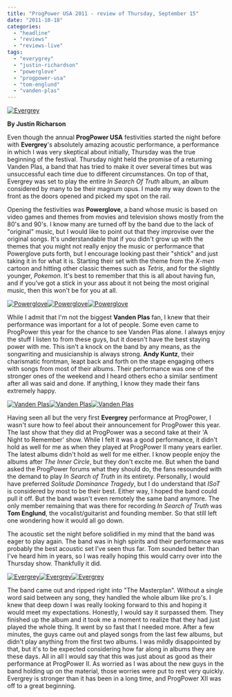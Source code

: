 ```yaml
---
title: "ProgPower USA 2011 - review of Thursday, September 15"
date: "2011-10-18"
categories: 
  - "headline"
  - "reviews"
  - "reviews-live"
tags: 
  - "everygrey"
  - "justin-richardson"
  - "powerglove"
  - "progpower-usa"
  - "tom-englund"
  - "vanden-plas"
---
```


[![](http://www.hellbound.ca/wp-content/uploads/2011/10/eg_02-590x393.jpg "Evergrey")](http://www.hellbound.ca/wp-content/uploads/2011/10/eg_02.jpg)

**By Justin Richarson**

Even though the annual **ProgPower USA** festivities started the night before with **Evergrey**'s absolutely amazing acoustic performance, a performance in which I was very skeptical about initially, Thursday was the true beginning of the festival. Thursday night held the promise of a returning Vanden Plas, a band that has tried to make it over several times but was unsuccessful each time due to different circumstances. On top of that, Evergrey was set to play the entire _In Search Of Truth_ album, an album considered by many to be their magnum opus. I made my way down to the front as the doors opened and picked my spot on the rail.

Opening the festivities was **Powerglove**, a band whose music is based on video games and themes from movies and television shows mostly from the 80's and 90's. I know many are turned off by the band due to the lack of "original" music, but I would like to point out that they improvise over the original songs. It's understandable that if you didn't grow up with the themes that you might not really enjoy the music or performance that Powerglove puts forth, but I encourage looking past their "shtick" and just taking it in for what it is. Starting their set with the theme from the _X-men_ cartoon and hitting other classic themes such as _Tetris_, and for the slightly younger, _Pokemon_. It's best to remember that this is all about having fun, and if you've got a stick in your ass about it not being the most original music, then this won't be for you at all.

[![](http://www.hellbound.ca/wp-content/uploads/2011/10/pg_01-182x182.jpg "Powerglove")](http://www.hellbound.ca/wp-content/uploads/2011/10/pg_01.jpg)[![](http://www.hellbound.ca/wp-content/uploads/2011/10/pg_02-182x182.jpg "Powerglove")](http://www.hellbound.ca/wp-content/uploads/2011/10/pg_02.jpg)[![](http://www.hellbound.ca/wp-content/uploads/2011/10/pg_03-182x182.jpg "Powerglove")](http://www.hellbound.ca/wp-content/uploads/2011/10/pg_03.jpg)

While I admit that I'm not the biggest **Vanden Plas** fan, I knew that their performance was important for a lot of people. Some even came to ProgPower this year for the chance to see Vanden Plas alone. I always enjoy the stuff I listen to from these guys, but it doesn't have the best staying power with me. This isn't a knock on the band by any means, as the songwriting and musicianship is always strong. **Andy Kuntz**, their charismatic frontman, leapt back and forth on the stage engaging others with songs from most of their albums. Their performance was one of the stronger ones of the weekend and I heard others echo a similar sentiment after all was said and done. If anything, I know they made their fans extremely happy.

[![](http://www.hellbound.ca/wp-content/uploads/2011/10/vp_01-182x182.jpg "Vanden Plas")](http://www.hellbound.ca/wp-content/uploads/2011/10/vp_01.jpg)[![](http://www.hellbound.ca/wp-content/uploads/2011/10/vp_02-182x182.jpg "Vanden Plas")](http://www.hellbound.ca/wp-content/uploads/2011/10/vp_02.jpg)[![](http://www.hellbound.ca/wp-content/uploads/2011/10/vp_03-182x182.jpg "Vanden Plas")](http://www.hellbound.ca/wp-content/uploads/2011/10/vp_03.jpg)

Having seen all but the very first **Evergrey** performance at ProgPower, I wasn't sure how to feel about their announcement for ProgPower this year. The last show that they did at ProgPower was a second take at their 'A Night to Remember' show. While I felt it was a good performance, it didn't hold as well for me as when they played at ProgPower II many years earlier. The latest albums didn't hold as well for me either. I know people enjoy the albums after _The Inner Circle_, but they don't excite me. But when the band asked the ProgPower forums what they should do, the fans resounded with the demand to play _In Search of Truth_ in its entirety. Personally, I would have preferred _Solitude Dominance Tragedy_, but I do understand that _ISoT_ is considered by most to be their best. Either way, I hoped the band could pull it off. But the band wasn't even remotely the same band anymore. The only member remaining that was there for recording _In Search of Truth_ was **Tom Englund**, the vocalist/guitarist and founding member. So that still left one wondering how it would all go down.

The acoustic set the night before solidified in my mind that the band was eager to play again. The band was in high spirits and their performance was probably the best acoustic set I've seen thus far. Tom sounded better than I've heard him in years, so I was really hoping this would carry over into the Thursday show. Thankfully it did.

[![](http://www.hellbound.ca/wp-content/uploads/2011/10/eg_01-182x182.jpg "Evergrey")](http://www.hellbound.ca/wp-content/uploads/2011/10/eg_01.jpg)[![](http://www.hellbound.ca/wp-content/uploads/2011/10/eg_02-182x182.jpg "Evergrey")](http://www.hellbound.ca/wp-content/uploads/2011/10/eg_02.jpg)[![](http://www.hellbound.ca/wp-content/uploads/2011/10/eg_03-182x182.jpg "Evergrey")](http://www.hellbound.ca/wp-content/uploads/2011/10/eg_03.jpg)

The band came out and ripped right into "The Masterplan". Without a single word said between any song, they handled the whole album like pro's. I knew that deep down I was really looking forward to this and hoping it would meet my expectations. Honestly, I would say it surpassed them. They finished up the album and it took me a moment to realize that they had just played the whole thing. It went by so fast that I needed more. After a few minutes, the guys came out and played songs from the last few albums, but didn't play anything from the first two albums. I was mildly disappointed by that, but it's to be expected considering how far along in albums they are these days. All in all I would say that this was just about as good as their performance at ProgPower II. As worried as I was about the new guys in the band holding up on the material, those worries were put to rest very quickly. Evergrey is stronger than it has been in a long time, and ProgPower XII was off to a great beginning.
